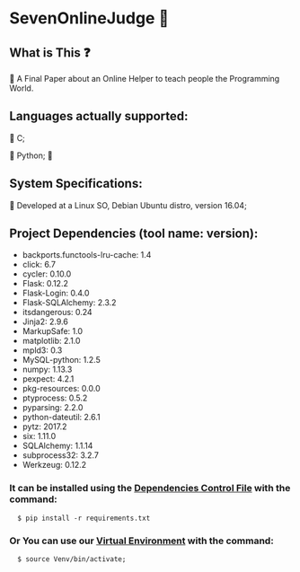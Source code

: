 # SevenOnlineJudge :gem: 

## What is This :question:
  :gem:  A Final Paper about an Online Helper to teach people the Programming World.

## Languages actually supported:
  :gem: C;
  
  :gem: Python; :snake:
  
## System Specifications:
  :gem: Developed at a Linux SO, Debian Ubuntu distro, version 16.04;

## Project Dependencies (tool name: version):
  - backports.functools-lru-cache: 1.4
  - click: 6.7
  - cycler: 0.10.0
  - Flask: 0.12.2
  - Flask-Login: 0.4.0
  - Flask-SQLAlchemy: 2.3.2
  - itsdangerous: 0.24
  - Jinja2: 2.9.6
  - MarkupSafe: 1.0
  - matplotlib: 2.1.0
  - mpld3: 0.3
  - MySQL-python: 1.2.5
  - numpy: 1.13.3
  - pexpect: 4.2.1
  - pkg-resources: 0.0.0
  - ptyprocess: 0.5.2
  - pyparsing: 2.2.0
  - python-dateutil: 2.6.1
  - pytz: 2017.2
  - six: 1.11.0
  - SQLAlchemy: 1.1.14
  - subprocess32: 3.2.7
  - Werkzeug: 0.12.2
  
  ### It can be installed using the [Dependencies Control File](https://github.com/rvbonfimm/sevenonlinejudge/blob/master/web/requirements.txt) with the command:
  
      $ pip install -r requirements.txt

  ### Or You can use our [Virtual Environment](https://github.com/rvbonfimm/sevenonlinejudge/tree/master/web/venv) with the command:
  
      $ source Venv/bin/activate;
